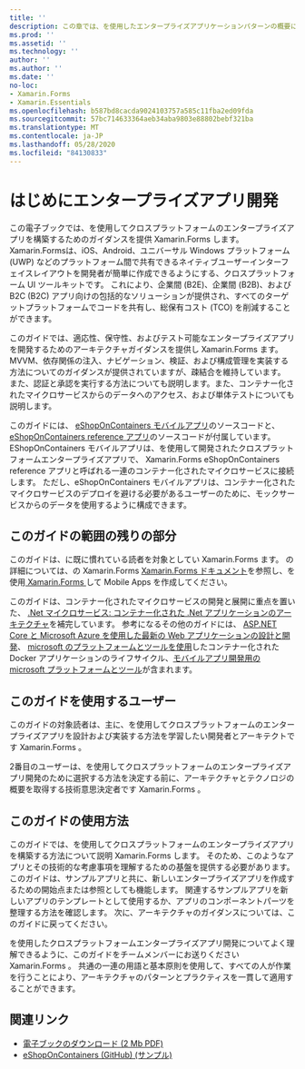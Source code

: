 ```yaml
---
title: ''
description: この章では、を使用したエンタープライズアプリケーションパターンの概要について説明し Xamarin.Forms ます。
ms.prod: ''
ms.assetid: ''
ms.technology: ''
author: ''
ms.author: ''
ms.date: ''
no-loc:
- Xamarin.Forms
- Xamarin.Essentials
ms.openlocfilehash: b587bd8cacda9024103757a585c11fba2ed09fda
ms.sourcegitcommit: 57bc714633364aeb34aba9803e88802bebf321ba
ms.translationtype: MT
ms.contentlocale: ja-JP
ms.lasthandoff: 05/28/2020
ms.locfileid: "84130833"
---
```

# <a name="preface-to-enterprise-app-development"></a>はじめにエンタープライズアプリ開発

この電子ブックでは、を使用してクロスプラットフォームのエンタープライズアプリを構築するためのガイダンスを提供 Xamarin.Forms します。 Xamarin.Formsは、iOS、Android、ユニバーサル Windows プラットフォーム (UWP) などのプラットフォーム間で共有できるネイティブユーザーインターフェイスレイアウトを開発者が簡単に作成できるようにする、クロスプラットフォーム UI ツールキットです。 これにより、企業間 (B2E)、企業間 (B2B)、および B2C (B2C) アプリ向けの包括的なソリューションが提供され、すべてのターゲットプラットフォームでコードを共有し、総保有コスト (TCO) を削減することができます。

このガイドでは、適応性、保守性、およびテスト可能なエンタープライズアプリを開発するためのアーキテクチャガイダンスを提供し Xamarin.Forms ます。 MVVM、依存関係の注入、ナビゲーション、検証、および構成管理を実装する方法についてのガイダンスが提供されていますが、疎結合を維持しています。 また、認証と承認を実行する方法についても説明します。また、コンテナー化されたマイクロサービスからのデータへのアクセス、および単体テストについても説明します。

このガイドには、 [eShopOnContainers モバイルアプリ](https://github.com/dotnet-architecture/eShopOnContainers/tree/master/src/Mobile)のソースコードと、 [eShopOnContainers reference アプリ](https://github.com/dotnet-architecture/eShopOnContainers)のソースコードが付属しています。 EShopOnContainers モバイルアプリは、を使用して開発されたクロスプラットフォームエンタープライズアプリで、 Xamarin.Forms eShopOnContainers reference アプリと呼ばれる一連のコンテナー化されたマイクロサービスに接続します。 ただし、eShopOnContainers モバイルアプリは、コンテナー化されたマイクロサービスのデプロイを避ける必要があるユーザーのために、モックサービスからのデータを使用するように構成できます。

## <a name="whats-left-out-of-this-guides-scope"></a>このガイドの範囲の残りの部分

このガイドは、に既に慣れている読者を対象としてい Xamarin.Forms ます。 の詳細については、の Xamarin.Forms [ Xamarin.Forms ドキュメント](~/xamarin-forms/index.yml)を参照し、を使用[ Xamarin.Forms ](https://aka.ms/xamebook)して Mobile Apps を作成してください。

このガイドは、コンテナー化されたマイクロサービスの開発と展開に重点を置いた、 [.Net マイクロサービス: コンテナー化された .Net アプリケーションのアーキテクチャ](https://aka.ms/microservicesebook)を補完しています。 参考になるその他のガイドには、 [ASP.NET Core と Microsoft Azure を使用した最新の Web アプリケーションの設計と開発](https://aka.ms/WebAppEbook)、 [microsoft のプラットフォームとツールを使用](https://aka.ms/dockerlifecycleebook)したコンテナー化された Docker アプリケーションのライフサイクル、[モバイルアプリ開発用の microsoft プラットフォームとツール](https://aka.ms/MobAppDev/StndPDF)が含まれます。

## <a name="who-should-use-this-guide"></a>このガイドを使用するユーザー

このガイドの対象読者は、主に、を使用してクロスプラットフォームのエンタープライズアプリを設計および実装する方法を学習したい開発者とアーキテクトです Xamarin.Forms 。

2番目のユーザーは、を使用してクロスプラットフォームのエンタープライズアプリ開発のために選択する方法を決定する前に、アーキテクチャとテクノロジの概要を取得する技術意思決定者です Xamarin.Forms 。

## <a name="how-to-use-this-guide"></a>このガイドの使用方法

このガイドでは、を使用してクロスプラットフォームのエンタープライズアプリを構築する方法について説明 Xamarin.Forms します。 そのため、このようなアプリとその技術的な考慮事項を理解するための基盤を提供する必要があります。 このガイドは、サンプルアプリと共に、新しいエンタープライズアプリを作成するための開始点または参照としても機能します。 関連するサンプルアプリを新しいアプリのテンプレートとして使用するか、アプリのコンポーネントパーツを整理する方法を確認します。 次に、アーキテクチャのガイダンスについては、このガイドに戻ってください。

を使用したクロスプラットフォームエンタープライズアプリ開発についてよく理解できるように、このガイドをチームメンバーにお送りください Xamarin.Forms 。 共通の一連の用語と基本原則を使用して、すべての人が作業を行うことにより、アーキテクチャのパターンとプラクティスを一貫して適用することができます。

## <a name="related-links"></a>関連リンク

- [電子ブックのダウンロード (2 Mb PDF)](https://aka.ms/xamarinpatternsebook)
- [eShopOnContainers (GitHub) (サンプル)](https://github.com/dotnet-architecture/eShopOnContainers)
